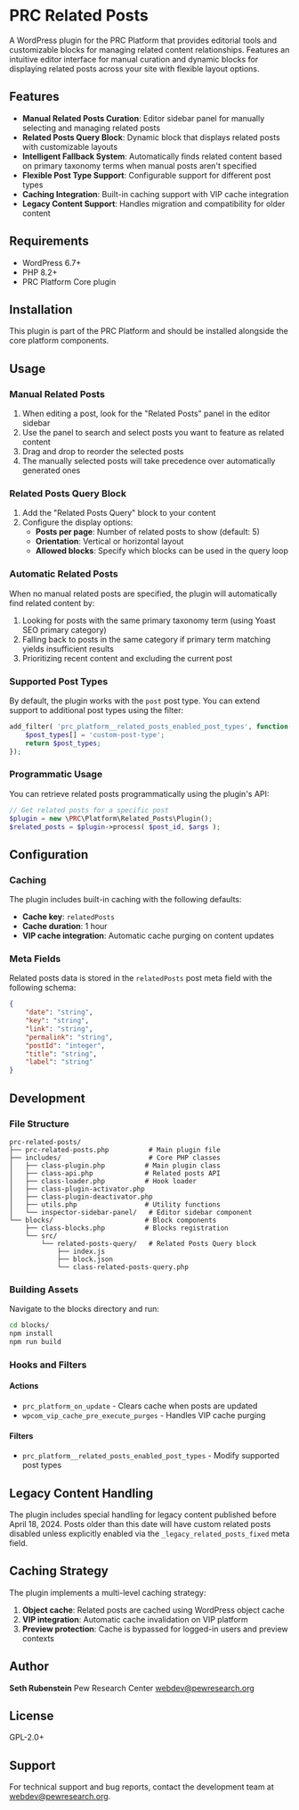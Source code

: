 # PRC Related Posts

A WordPress plugin for the PRC Platform that provides editorial tools and customizable blocks for managing related content relationships. Features an intuitive editor interface for manual curation and dynamic blocks for displaying related posts across your site with flexible layout options.

## Features

- **Manual Related Posts Curation**: Editor sidebar panel for manually selecting and managing related posts
- **Related Posts Query Block**: Dynamic block that displays related posts with customizable layouts
- **Intelligent Fallback System**: Automatically finds related content based on primary taxonomy terms when manual posts aren't specified
- **Flexible Post Type Support**: Configurable support for different post types
- **Caching Integration**: Built-in caching support with VIP cache integration
- **Legacy Content Support**: Handles migration and compatibility for older content

## Requirements

- WordPress 6.7+
- PHP 8.2+
- PRC Platform Core plugin

## Installation

This plugin is part of the PRC Platform and should be installed alongside the core platform components.

## Usage

### Manual Related Posts

1. When editing a post, look for the "Related Posts" panel in the editor sidebar
2. Use the panel to search and select posts you want to feature as related content
3. Drag and drop to reorder the selected posts
4. The manually selected posts will take precedence over automatically generated ones

### Related Posts Query Block

1. Add the "Related Posts Query" block to your content
2. Configure the display options:
    - **Posts per page**: Number of related posts to show (default: 5)
    - **Orientation**: Vertical or horizontal layout
    - **Allowed blocks**: Specify which blocks can be used in the query loop

### Automatic Related Posts

When no manual related posts are specified, the plugin will automatically find related content by:

1. Looking for posts with the same primary taxonomy term (using Yoast SEO primary category)
2. Falling back to posts in the same category if primary term matching yields insufficient results
3. Prioritizing recent content and excluding the current post

### Supported Post Types

By default, the plugin works with the `post` post type. You can extend support to additional post types using the filter:

```php
add_filter( 'prc_platform__related_posts_enabled_post_types', function( $post_types ) {
    $post_types[] = 'custom-post-type';
    return $post_types;
});
```

### Programmatic Usage

You can retrieve related posts programmatically using the plugin's API:

```php
// Get related posts for a specific post
$plugin = new \PRC\Platform\Related_Posts\Plugin();
$related_posts = $plugin->process( $post_id, $args );
```

## Configuration

### Caching

The plugin includes built-in caching with the following defaults:

- **Cache key**: `relatedPosts`
- **Cache duration**: 1 hour
- **VIP cache integration**: Automatic cache purging on content updates

### Meta Fields

Related posts data is stored in the `relatedPosts` post meta field with the following schema:

```json
{
	"date": "string",
	"key": "string",
	"link": "string",
	"permalink": "string",
	"postId": "integer",
	"title": "string",
	"label": "string"
}
```

## Development

### File Structure

```
prc-related-posts/
├── prc-related-posts.php          # Main plugin file
├── includes/                      # Core PHP classes
│   ├── class-plugin.php          # Main plugin class
│   ├── class-api.php             # Related posts API
│   ├── class-loader.php          # Hook loader
│   ├── class-plugin-activator.php
│   ├── class-plugin-deactivator.php
│   ├── utils.php                 # Utility functions
│   └── inspector-sidebar-panel/   # Editor sidebar component
└── blocks/                       # Block components
    ├── class-blocks.php          # Blocks registration
    └── src/
        └── related-posts-query/   # Related Posts Query block
            ├── index.js
            ├── block.json
            └── class-related-posts-query.php
```

### Building Assets

Navigate to the blocks directory and run:

```bash
cd blocks/
npm install
npm run build
```

### Hooks and Filters

#### Actions

- `prc_platform_on_update` - Clears cache when posts are updated
- `wpcom_vip_cache_pre_execute_purges` - Handles VIP cache purging

#### Filters

- `prc_platform__related_posts_enabled_post_types` - Modify supported post types

## Legacy Content Handling

The plugin includes special handling for legacy content published before April 18, 2024. Posts older than this date will have custom related posts disabled unless explicitly enabled via the `_legacy_related_posts_fixed` meta field.

## Caching Strategy

The plugin implements a multi-level caching strategy:

1. **Object cache**: Related posts are cached using WordPress object cache
2. **VIP integration**: Automatic cache invalidation on VIP platform
3. **Preview protection**: Cache is bypassed for logged-in users and preview contexts

## Author

**Seth Rubenstein**
Pew Research Center
[webdev@pewresearch.org](mailto:webdev@pewresearch.org)

## License

GPL-2.0+

## Support

For technical support and bug reports, contact the development team at [webdev@pewresearch.org](mailto:webdev@pewresearch.org).
